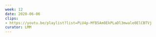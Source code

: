 ```yaml
---
week: 12
date: 2020-06-06
clips: 
- https://youtu.be/playlist?list=PLU4p-MfB5Am8EkPLaDl3mwale0ElCBTVj
curator: LMM
---
```

